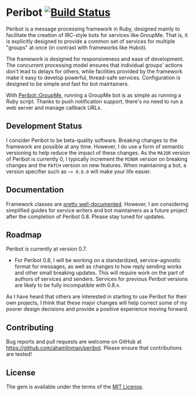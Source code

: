 # Peribot [![Build Status](https://travis-ci.org/ahamlinman/peribot.svg?branch=master)](https://travis-ci.org/ahamlinman/peribot)

Peribot is a message processing framework in Ruby, designed mainly to
facilitate the creation of IRC-style bots for services like GroupMe. That is,
it is explicitly designed to provide a common set of services for multiple
"groups" at once (in contrast with frameworks like Hubot).

The framework is designed for responsiveness and ease of development. The
concurrent processing model ensures that individual groups' actions don't lead
to delays for others, while facilities provided by the framework make it easy
to develop powerful, thread-safe services. Configuration is designed to be
simple and fast for bot maintainers.

With [Peribot::GroupMe](https://github.com/ahamlinman/peribot-groupme), running
a GroupMe bot is as simple as running a Ruby script. Thanks to push
notification support, there's no need to run a web server and manage callback
URLs.

## Development Status

I consider Peribot to be beta-quality software. Breaking changes to the
framework are possible at any time. However, I do use a form of semantic
versioning to help reduce the impact of these changes. As the `MAJOR` version
of Peribot is currently 0, I typically increment the `MINOR` version on
breaking changes and the `PATCH` version on new features. When maintaining a
bot, a version specifier such as `~> 0.6.0` will make your life easier.

## Documentation

Framework classes are [pretty
well-documented](http://www.rubydoc.info/github/ahamlinman/peribot/master).
However, I am considering simplified guides for service writers and bot
maintainers as a future project after the completion of Peribot 0.8. Please
stay tuned for updates.

## Roadmap

Peribot is currently at version 0.7.

* For Peribot 0.8, I will be working on a standardized, service-agnostic format
  for messages, as well as changes to how reply sending works and other small
  breaking updates. This will require work on the part of authors of services
  and senders. Services for previous Peribot versions are likely to be fully
  incompatible with 0.8.x.

As I have heard that others are interested in starting to use Peribot for their
own projects, I think that these major changes will help correct some of my
poorer design decisions and provide a positive experience moving forward.

## Contributing

Bug reports and pull requests are welcome on GitHub at
https://github.com/ahamlinman/peribot. Please ensure that contributions are
tested!

## License

The gem is available under the terms of the [MIT
License](http://opensource.org/licenses/MIT).
